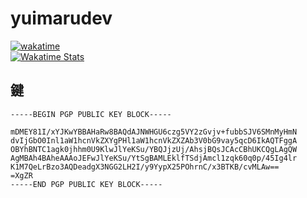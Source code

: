 # yuimarudev
[![wakatime](https://wakatime.com/badge/user/441801cf-3ed8-4734-ac00-2808a1517cb8.svg)](https://wakatime.com/@441801cf-3ed8-4734-ac00-2808a1517cb8) <br />
[![Wakatime Stats](https://github-readme-stats.vercel.app/api/wakatime?username=yuimaru&layout=compact&theme=dark)](https://wakatime.com/@yuimaru) <br />

## 鍵
```pgp
-----BEGIN PGP PUBLIC KEY BLOCK-----

mDMEY81I/xYJKwYBBAHaRw8BAQdAJNWHGU6czg5VY2zGvjv+fubbSJV6SMnMyHmN
dvIjGbO0Inl1aW1hcnVkZXYgPHl1aW1hcnVkZXZAb3V0bG9vay5qcD6IkAQTFggA
OBYhBNTC1agk0jhhm0U9KlwJlYeKSu/YBQJjzUj/AhsjBQsJCAcCBhUKCQgLAgQW
AgMBAh4BAheAAAoJEFwJlYeKSu/YtSgBAMLEklfTSdjAmcl1zqk60q0p/45Ig4lr
K1M7QeLrBzo3AQDeadgX3NGG2LH2I/y9YypX25POhrnC/x3BTKB/cvMLAw==
=XgZR
-----END PGP PUBLIC KEY BLOCK-----
```
